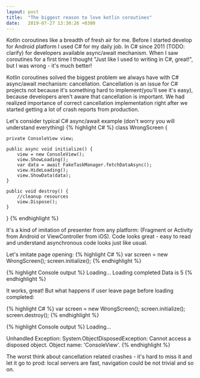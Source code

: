```yaml
---
layout: post
title:  "The biggest reason to love kotlin coroutines"
date:   2019-07-27 13:30:26 +0300
---
```


Kotlin coroutines like a breadth of fresh air for me. Before I started develop for Android platform I used C# for my daily job. In C# since 2011 (TODO: clarify) for developers available async/await mechanism. When I saw coroutines for a first time I thought "Just like I used to writing in C#, great!", but I was wrong - it's much better!

Kotlin coroutines solved the biggest problem we always have with C# async/await mechanism: cancellation. Cancellation is an issue for C# projects not because it's something hard to implement(you'll see it's easy), because developers aren't aware that cancellation is important. We had realized importance of correct cancellation implementation right after we started getting a lot of crash reports from production.

Let's consider typical C# async/await example (don't worry you will understand everything)
{% highlight C# %}
class WrongScreen { 

    private ConsoleView view;

    public async void initialize() {
        view = new ConsoleView();
        view.ShowLoading();
        var data = await FakeTaskManager.fetchDataAsync();
        view.HideLoading();
        view.ShowData(data);
    }

    public void destroy() {
        //cleanup resources
        view.Dispose();
    }
}
{% endhighlight %}

It's a kind of imitation of presenter from any platform: (Fragment or Activity from Android or ViewController from iOS). Code looks great - easy to read and understand asynchronous code looks just like usual.

Let's imitate page opening:
{% highlight C# %}
var screen = new WrongScreen();
screen.initialize();
{% endhighlight %}

{% highlight Console output %}
Loading...
Loading completed
Data is 5
{% endhighlight %}

It works, great! But what happens if user leave page before loading completed:

{% highlight C# %}
var screen = new WrongScreen();
screen.initialize();
screen.destroy();
{% endhighlight %}

{% highlight Console output %}
Loading...

Unhandled Exception: System.ObjectDisposedException: Cannot access a disposed object.
Object name: 'ConsoleView'.
{% endhighlight %}

The worst think about cancellation related crashes - it's hard to miss it and let it go to prod: local servers are fast, navigation could be not trivial and so on.

